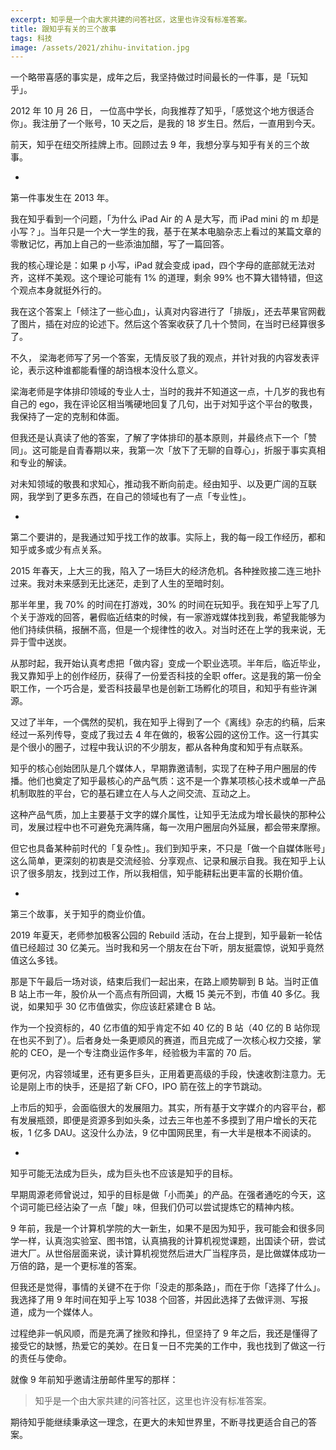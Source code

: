 ```yaml
---
excerpt: 知乎是一个由大家共建的问答社区，这里也许没有标准答案。
title: 跟知乎有关的三个故事
tags: 科技
image: /assets/2021/zhihu-invitation.jpg
---
```


一个略带喜感的事实是，成年之后，我坚持做过时间最长的一件事，是「玩知乎」。

2012 年 10 月 26 日， 一位高中学长，向我推荐了知乎，「感觉这个地方很适合你」。我注册了一个账号，10 天之后，是我的 18 岁生日。然后，一直用到今天。

前天，知乎在纽交所挂牌上市。回顾过去 9 年，我想分享与知乎有关的三个故事。

-

第一件事发生在 2013 年。

我在知乎看到一个问题，「为什么 iPad Air 的 A 是大写，而 iPad mini 的 m 却是小写？」。当年只是一个大一学生的我，基于在某本电脑杂志上看过的某篇文章的零散记忆，再加上自己的一些添油加醋，写了一篇回答。

我的核心理论是：如果 p 小写，iPad 就会变成 ipad，四个字母的底部就无法对齐，这样不美观。这个理论可能有 1% 的道理，剩余 99% 也不算大错特错，但这个观点本身就挺外行的。

我在这个答案上「倾注了一些心血」，认真对内容进行了「排版」，还去苹果官网截了图片，插在对应的论述下。然后这个答案收获了几十个赞同，在当时已经算很多了。

不久， 梁海老师写了另一个答案，无情反驳了我的观点，并针对我的内容发表评论，表示这种谁都能看懂的胡诌根本没什么意义。

梁海老师是字体排印领域的专业人士，当时的我并不知道这一点，十几岁的我也有自己的 ego，我在评论区相当嘴硬地回复了几句，出于对知乎这个平台的敬畏，我保持了一定的克制和体面。

但我还是认真读了他的答案，了解了字体排印的基本原则，并最终点下一个「赞同」。这可能是自青春期以来，我第一次「放下了无聊的自尊心」，折服于事实真相和专业的解读。

对未知领域的敬畏和求知心，推动我不断向前走。经由知乎、以及更广阔的互联网，我学到了更多东西，在自己的领域也有了一点「专业性」。

-

第二个要讲的，是我通过知乎找工作的故事。实际上，我的每一段工作经历，都和知乎或多或少有点关系。

2015 年春天，上大三的我，陷入了一场巨大的经济危机。各种挫败接二连三地扑过来。我对未来感到无比迷茫，走到了人生的至暗时刻。

那半年里，我 70% 的时间在打游戏，30% 的时间在玩知乎。我在知乎上写了几个关于游戏的回答，暑假临近结束的时候，有一家游戏媒体找到我，希望我能够为他们持续供稿，报酬不高，但是一个规律性的收入。对当时还在上学的我来说，无异于雪中送炭。

从那时起，我开始认真考虑把「做内容」变成一个职业选项。半年后，临近毕业，我又靠知乎上的创作经历，获得了一份爱否科技的全职 offer。这是我的第一份全职工作，一个巧合是，爱否科技最早也是创新工场孵化的项目，和知乎有些许渊源。

又过了半年，一个偶然的契机，我在知乎上得到了一个《离线》杂志的约稿，后来经过一系列传导，变成了我过去 4 年在做的，极客公园的这份工作。这一行其实是个很小的圈子，过程中我认识的不少朋友，都从各种角度和知乎有点联系。

知乎的核心创始团队是几个媒体人，早期靠邀请制，实现了在种子用户圈层的传播。他们也奠定了知乎最核心的产品气质：这不是一个靠某项核心技术或单一产品机制取胜的平台，它的基石建立在人与人之间交流、互动之上。

这种产品气质，加上主要基于文字的媒介属性，让知乎无法成为增长最快的那种公司，发展过程中也不可避免充满阵痛，每一次用户圈层向外延展，都会带来摩擦。

但它也具备某种前时代的「复杂性」。我们到知乎来，不只是「做一个自媒体账号」这么简单，更深刻的初衷是交流经验、分享观点、记录和展示自我。我在知乎上认识了很多朋友，找到过工作，所以我相信，知乎能耕耘出更丰富的长期价值。

-

第三个故事，关于知乎的商业价值。

2019 年夏天，老师参加极客公园的 Rebuild 活动，在台上提到，知乎最新一轮估值已经超过 30 亿美元。当时我和另一个朋友在台下听，朋友挺震惊，说知乎竟然值这么多钱。

那是下午最后一场对谈，结束后我们一起出来，在路上顺势聊到 B 站。当时正值 B 站上市一年，股价从一个高点有所回调，大概 15 美元不到，市值 40 多亿。我说，如果知乎 30 亿市值做实，你应该赶紧建仓 B 站。

作为一个投资标的，40 亿市值的知乎肯定不如 40 亿的 B 站（40 亿的 B 站你现在也买不到了）。后者身处一条更顺风的赛道，而且完成了一次核心权力交接，掌舵的 CEO，是一个专注商业运作多年，经验极为丰富的 70 后。

更何况，内容领域里，还有更多巨头，正用着更高级的手段，快速收割注意力。无论是刚上市的快手，还是招了新 CFO，IPO 箭在弦上的字节跳动。

上市后的知乎，会面临很大的发展阻力。其实，所有基于文字媒介的内容平台，都有发展瓶颈，即便是资源多到如头条，过去三年也差不多摸到了用户增长的天花板，1 亿多 DAU。这没什么办法，9 亿中国网民里，有一大半是根本不阅读的。

-

知乎可能无法成为巨头，成为巨头也不应该是知乎的目标。

早期周源老师曾说过，知乎的目标是做「小而美」的产品。在强者通吃的今天，这个词可能已经沾染了一点「酸」味，但我们仍可以尝试提炼它的精神内核。

9 年前，我是一个计算机学院的大一新生，如果不是因为知乎，我可能会和很多同学一样，认真泡实验室、图书馆，认真搞我的计算机视觉课题，出国读个研，尝试进大厂。从世俗层面来说，读计算机视觉然后进大厂当程序员，是比做媒体成功一万倍的路，是一个更标准的答案。

但我还是觉得，事情的关键不在于你「没走的那条路」，而在于你「选择了什么」。我选择了用 9 年时间在知乎上写 1038 个回答，并因此选择了去做评测、写报道，成为一个媒体人。

过程绝非一帆风顺，而是充满了挫败和挣扎，但坚持了 9 年之后，我还是懂得了接受它的缺憾，热爱它的美妙。在日复一日不完美的工作中，我也找到了做这一行的责任与使命。

就像 9 年前知乎邀请注册邮件里写的那样：

> 知乎是一个由大家共建的问答社区，这里也许没有标准答案。

期待知乎能继续秉承这一理念，在更大的未知世界里，不断寻找更适合自己的答案。
